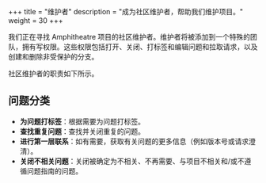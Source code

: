 +++
title = "维护者"
description = "成为社区维护者，帮助我们维护项目。"
weight = 30
+++

我们正在寻找 Amphitheatre 项目的社区维护者。维护者将被添加到一个特殊的团队，拥有写权限。这些权限包括打开、关闭、打标签和编辑问题和拉取请求，以及创建和删除非受保护的分支。

社区维护者的职责如下所示。

## 问题分类

- **为问题打标签**：根据需要为问题打标签。
- **查找重复问题**：查找并关闭重复的问题。
- **进行第一层联系**：如有需要，获取有关问题的更多信息（例如版本号或请求澄清）。
- **关闭不相关问题**：关闭被确定为不相关、不再需要、与项目不相关和/或不遵循问题指南的问题。
